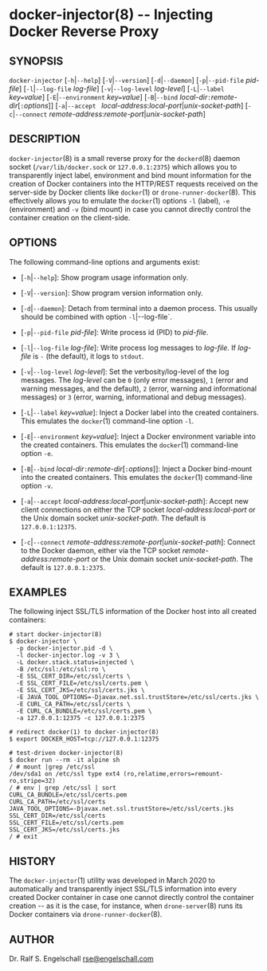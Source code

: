 
# docker-injector(8) -- Injecting Docker Reverse Proxy

## SYNOPSIS

`docker-injector`
\[`-h`|`--help`\]
\[`-V`|`--version`\]
\[`-d`|`--daemon`\]
\[`-p`|`--pid-file` *pid-file*\]
\[`-l`|`--log-file` *log-file*\]
\[`-v`|`--log-level` *log-level*\]
\[`-L`|`--label` *key*`=`*value*\]
\[`-E`|`--environment` *key*`=`*value*\]
\[`-B`|`--bind` *local-dir*`:`*remote-dir*\[`:`*options*\]\]
\[`-a`|`--accept ` *local-address*:*local-port*|*unix-socket-path*\]
\[`-c`|`--connect` *remote-address*:*remote-port*|*unix-socket-path*\]

## DESCRIPTION

`docker-injector`(8) is a small reverse proxy for the `dockerd`(8)
daemon socket (`/var/lib/docker.sock` or `127.0.0.1:2375`) which
allows you to transparently inject label, environment and bind mount
information for the creation of Docker containers into the HTTP/REST
requests received on the server-side by Docker clients like `docker`(1)
or `drone-runner-docker`(8). This effectively allows you to emulate the
`docker`(1) options `-l` (label), `-e` (environment) and `-v` (bind
mount) in case you cannot directly control the container creation on the
client-side.

## OPTIONS

The following command-line options and arguments exist:

-   \[`-h`|`--help`\]:
    Show program usage information only.

-   \[`-V`|`--version`\]:
    Show program version information only.

-   \[`-d`|`--daemon`\]:
    Detach from terminal into a daemon process. This usually should be
    combined with option `-l`|--log-file`.

-   \[`-p`|`--pid-file` *pid-file*\]:
    Write process id (PID) to *pid-file*.

-   \[`-l`|`--log-file` *log-file*\]:
    Write process log messages to *log-file*.
    If *log-file* is `-` (the default), it logs to `stdout`.

-   \[`-v`|`--log-level` *log-level*\]:
    Set the verbosity/log-level of the log messages. The *log-level* can
    be `0` (only error messages), `1` (error and warning messages, and
    the default), `2` (error, warning and informational messages) or `3`
    (error, warning, informational and debug messages).

-   \[`-L`|`--label` *key*`=`*value*\]:
    Inject a Docker label into the created containers.
    This emulates the `docker`(1) command-line option `-l`.

-   \[`-E`|`--environment` *key*`=`*value*\]:
    Inject a Docker environment variable into the created containers.
    This emulates the `docker`(1) command-line option `-e`.

-   \[`-B`|`--bind` *local-dir*`:`*remote-dir*\[`:`*options*\]\]:
    Inject a Docker bind-mount into the created containers.
    This emulates the `docker`(1) command-line option `-v`.

-   \[`-a`|`--accept` *local-address*:*local-port*|*unix-socket-path*\]:
    Accept new client connections on either the TCP socket
    *local-address*:*local-port* or the Unix domain socket
    *unix-socket-path*. The default is `127.0.0.1:12375`.

-   \[`-c`|`--connect` *remote-address*:*remote-port*|*unix-socket-path*\]:
    Connect to the Docker daemon, either via the TCP socket
    *remote-address*:*remote-port* or the Unix domain socket
    *unix-socket-path*. The default is `127.0.0.1:2375`.

## EXAMPLES

The following inject SSL/TLS information of the Docker host into
all created containers:

```
# start docker-injector(8)
$ docker-injector \
  -p docker-injector.pid -d \
  -l docker-injector.log -v 3 \
  -L docker.stack.status=injected \
  -B /etc/ssl:/etc/ssl:ro \
  -E SSL_CERT_DIR=/etc/ssl/certs \
  -E SSL_CERT_FILE=/etc/ssl/certs.pem \
  -E SSL_CERT_JKS=/etc/ssl/certs.jks \
  -E JAVA_TOOL_OPTIONS=-Djavax.net.ssl.trustStore=/etc/ssl/certs.jks \
  -E CURL_CA_PATH=/etc/ssl/certs \
  -E CURL_CA_BUNDLE=/etc/ssl/certs.pem \
  -a 127.0.0.1:12375 -c 127.0.0.1:2375

# redirect docker(1) to docker-injector(8)
$ export DOCKER_HOST=tcp://127.0.0.1:12375

# test-driven docker-injector(8)
$ docker run --rm -it alpine sh
/ # mount |grep /etc/ssl
/dev/sda1 on /etc/ssl type ext4 (ro,relatime,errors=remount-ro,stripe=32)
/ # env | grep /etc/ssl | sort
CURL_CA_BUNDLE=/etc/ssl/certs.pem
CURL_CA_PATH=/etc/ssl/certs
JAVA_TOOL_OPTIONS=-Djavax.net.ssl.trustStore=/etc/ssl/certs.jks
SSL_CERT_DIR=/etc/ssl/certs
SSL_CERT_FILE=/etc/ssl/certs.pem
SSL_CERT_JKS=/etc/ssl/certs.jks
/ # exit
```

## HISTORY

The `docker-injector`(1) utility was developed in March 2020
to automatically and transparently inject SSL/TLS information
into every created Docker container in case one cannot directly
control the container creation -- as it is the case, for
instance, when `drone-server`(8) runs its Docker containers via
`drone-runner-docker`(8).

## AUTHOR

Dr. Ralf S. Engelschall <rse@engelschall.com>

